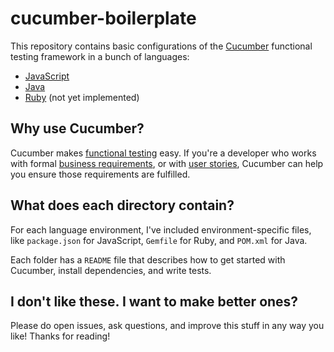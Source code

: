 # cucumber-boilerplate

This repository contains basic configurations of the [Cucumber](https://cucumber.io)
functional testing framework in a bunch of languages:

- [JavaScript](https://github.com/skylineproject/cucumber-boilerplate/tree/master/js)
- [Java](https://github.com/skylineproject/cucumber-boilerplate/tree/master/java)
- [Ruby]()
(not yet implemented)

## Why use Cucumber?

Cucumber makes [functional testing](https://en.wikipedia.org/wiki/Functional_testing)
easy. If you're a developer who works with formal [business requirements](https://en.wikipedia.org/wiki/Business_requirements), or
with [user stories](https://en.wikipedia.org/wiki/User_story), Cucumber can help you ensure those requirements are
fulfilled.

## What does each directory contain?

For each language environment, I've included environment-specific files,
like `package.json` for JavaScript, `Gemfile` for Ruby, and `POM.xml` for Java.

Each folder has a `README` file that describes how to get started with Cucumber,
install dependencies, and write tests.

## I don't like these. I want to make better ones?

Please do open issues, ask questions, and improve this stuff in any way you like!
Thanks for reading!

